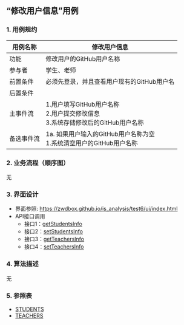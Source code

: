 ## “修改用户信息”用例

### 1. 用例规约

用例名称 | 修改用户信息
---|---
功能 | 修改用户的GitHub用户名称
参与者 | 学生、老师
前置条件 | 必须先登录，并且查看用户现有的GitHub用户名
后置条件 | 
主事件流 | 1.用户填写GitHub用户名称 <br> 2.用户提交修改信息 <br> 3.系统存储修改后的GitHub用户名称
备选事件流 | 1a. 如果用户输入的GitHub用户名称为空 <br> 1.系统清空用户的GitHub用户名称

### 2. 业务流程（顺序图）
无

### 3. 界面设计
- 界面参照: https://zwdbox.github.io/is_analysis/test6/ui/index.html
- API接口调用
    - 接口1：[getStudentsInfo](https://note.youdao.com/)
    - 接口2：[setStudentsInfo](https://note.youdao.com/)
    - 接口3：[getTeachersInfo](https://note.youdao.com/)
    - 接口4：[setTeachersInfo](https://note.youdao.com/)

### 4. 算法描述
无


### 5. 参照表
- [STUDENTS](https://note.youdao.com/)
- [TEACHERS](https://note.youdao.com/)